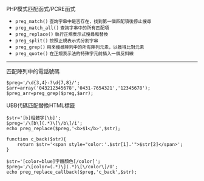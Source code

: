 PHP模式匹配函式/PCRE函式

- `preg_match()` <small>查詢字串中是否存在，找到第一個匹配項後停止搜尋</small>
- `preg_match_all()` <small>查詢字串中的所有匹配項</small>
- `preg_replace()` <small>執行正規表示式搜尋和替換</small>
- `preg_split()` <small>按照正規表示式分割字串</small>
- `preg_grep()` <small>用來搜尋陣列中的所有陣列元素，以獲得比對元素</small>
- `preg_quote()` <small>在正規表示法的特殊字元前插入一個反斜線</small>

---

匹配陣列中的電話號碼
```
$preg='/\d{3,4}-?\d{7,8}/';
$arr=array('043212345678','0431-7654321','12345678');
$preg_arr=preg_grep($preg,$arr);
```

UBB代碼匹配替換HTML標籤
```
$str='[b]粗體字[\b]';
$preg='/\[b\](.*)\[\/b\]/i';
echo preg_replace($preg,'<b>$1</b>',$str);
```

```
function c_back($str){
	return $str='<span style="color:'.$str[1].'">$str[2]</span>';
}

$str='[color=blue]字體顏色[/color]';
$preg='/\[color=(.*)\](.*)\[\/color\]/U';
echo preg_replace_callback($preg,'c_back',$str);
```